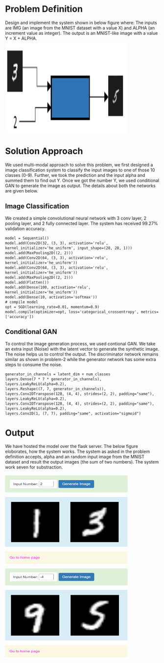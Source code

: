 # Problem Definition
Design and implement the system shown in below figure where: The inputs are IMG (an image from the MNIST dataset with a value X) and ALPHA (an increment value as integer). The output is an MNIST-like image with a value Y = X + ALPHA.
<img src="plots/problem-3.png" width="400" height="300">

# Solution Approach 
We used multi-modal approach to solve this problem, we first designed a image classification system to classify the input images to one of those 10 classes (0-9). Further, we took the prediction and the input alpha and summed them to find out Y. Once we got the number Y, we used conditional GAN to generate the image as output. The details about both the networks are given below.
## Image Classification
We created a simple convolutional neural network with 3 conv layer, 2 pooling layer, and 2 fully connected layer. The system has received 99.27% validation accuracy. 
```
model = Sequential()
model.add(Conv2D(32, (3, 3), activation='relu', kernel_initializer='he_uniform', input_shape=(28, 28, 1)))
model.add(MaxPooling2D((2, 2)))
model.add(Conv2D(64, (3, 3), activation='relu', kernel_initializer='he_uniform'))
model.add(Conv2D(64, (3, 3), activation='relu', kernel_initializer='he_uniform'))
model.add(MaxPooling2D((2, 2)))
model.add(Flatten())
model.add(Dense(100, activation='relu', kernel_initializer='he_uniform'))
model.add(Dense(10, activation='softmax'))
# compile model
opt = SGD(learning_rate=0.01, momentum=0.9)
model.compile(optimizer=opt, loss='categorical_crossentropy', metrics=['accuracy'])

```
## Conditional GAN
To control the image generation process, we used contional GAN. We take an extra input (Noise) with the latent vector to generate the synthetic image. The noise helps us to control the output. The discriminator network remains similar as shown in problem-2 while the generator network has some extra steps to consume the noise. 
```
generator_in_channels = latent_dim + num_classes
layers.Dense(7 * 7 * generator_in_channels),
layers.LeakyReLU(alpha=0.2),
layers.Reshape((7, 7, generator_in_channels)),
layers.Conv2DTranspose(128, (4, 4), strides=(2, 2), padding="same"),
layers.LeakyReLU(alpha=0.2),
layers.Conv2DTranspose(128, (4, 4), strides=(2, 2), padding="same"),
layers.LeakyReLU(alpha=0.2),
layers.Conv2D(1, (7, 7), padding="same", activation="sigmoid")

```

# Output
We have hosted the model over the flask server. The below figure eloborates, how the system works. The system as asked in the problem definition accepts, alpha and an random input image from the MNIST dataset and result the output images (the sum of two numbers). The system work seven for substraction.

<img src="plots/solution-3.png" width="400" height="300"><img src="plots/solution-33.png" width="400" height="300">





